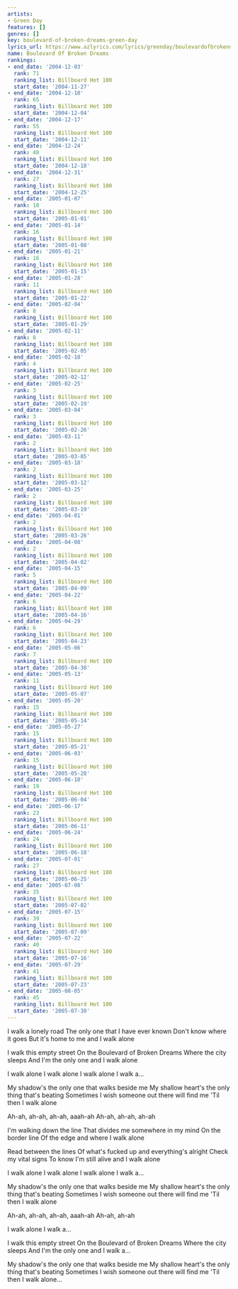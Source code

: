 ```yaml
---
artists:
- Green Day
features: []
genres: []
key: boulevard-of-broken-dreams-green-day
lyrics_url: https://www.azlyrics.com/lyrics/greenday/boulevardofbrokendreams.html
name: Boulevard Of Broken Dreams
rankings:
- end_date: '2004-12-03'
  rank: 71
  ranking_list: Billboard Hot 100
  start_date: '2004-11-27'
- end_date: '2004-12-10'
  rank: 65
  ranking_list: Billboard Hot 100
  start_date: '2004-12-04'
- end_date: '2004-12-17'
  rank: 55
  ranking_list: Billboard Hot 100
  start_date: '2004-12-11'
- end_date: '2004-12-24'
  rank: 48
  ranking_list: Billboard Hot 100
  start_date: '2004-12-18'
- end_date: '2004-12-31'
  rank: 27
  ranking_list: Billboard Hot 100
  start_date: '2004-12-25'
- end_date: '2005-01-07'
  rank: 18
  ranking_list: Billboard Hot 100
  start_date: '2005-01-01'
- end_date: '2005-01-14'
  rank: 16
  ranking_list: Billboard Hot 100
  start_date: '2005-01-08'
- end_date: '2005-01-21'
  rank: 16
  ranking_list: Billboard Hot 100
  start_date: '2005-01-15'
- end_date: '2005-01-28'
  rank: 11
  ranking_list: Billboard Hot 100
  start_date: '2005-01-22'
- end_date: '2005-02-04'
  rank: 8
  ranking_list: Billboard Hot 100
  start_date: '2005-01-29'
- end_date: '2005-02-11'
  rank: 8
  ranking_list: Billboard Hot 100
  start_date: '2005-02-05'
- end_date: '2005-02-18'
  rank: 4
  ranking_list: Billboard Hot 100
  start_date: '2005-02-12'
- end_date: '2005-02-25'
  rank: 3
  ranking_list: Billboard Hot 100
  start_date: '2005-02-19'
- end_date: '2005-03-04'
  rank: 3
  ranking_list: Billboard Hot 100
  start_date: '2005-02-26'
- end_date: '2005-03-11'
  rank: 2
  ranking_list: Billboard Hot 100
  start_date: '2005-03-05'
- end_date: '2005-03-18'
  rank: 2
  ranking_list: Billboard Hot 100
  start_date: '2005-03-12'
- end_date: '2005-03-25'
  rank: 2
  ranking_list: Billboard Hot 100
  start_date: '2005-03-19'
- end_date: '2005-04-01'
  rank: 2
  ranking_list: Billboard Hot 100
  start_date: '2005-03-26'
- end_date: '2005-04-08'
  rank: 2
  ranking_list: Billboard Hot 100
  start_date: '2005-04-02'
- end_date: '2005-04-15'
  rank: 5
  ranking_list: Billboard Hot 100
  start_date: '2005-04-09'
- end_date: '2005-04-22'
  rank: 6
  ranking_list: Billboard Hot 100
  start_date: '2005-04-16'
- end_date: '2005-04-29'
  rank: 6
  ranking_list: Billboard Hot 100
  start_date: '2005-04-23'
- end_date: '2005-05-06'
  rank: 7
  ranking_list: Billboard Hot 100
  start_date: '2005-04-30'
- end_date: '2005-05-13'
  rank: 11
  ranking_list: Billboard Hot 100
  start_date: '2005-05-07'
- end_date: '2005-05-20'
  rank: 15
  ranking_list: Billboard Hot 100
  start_date: '2005-05-14'
- end_date: '2005-05-27'
  rank: 15
  ranking_list: Billboard Hot 100
  start_date: '2005-05-21'
- end_date: '2005-06-03'
  rank: 15
  ranking_list: Billboard Hot 100
  start_date: '2005-05-28'
- end_date: '2005-06-10'
  rank: 19
  ranking_list: Billboard Hot 100
  start_date: '2005-06-04'
- end_date: '2005-06-17'
  rank: 23
  ranking_list: Billboard Hot 100
  start_date: '2005-06-11'
- end_date: '2005-06-24'
  rank: 24
  ranking_list: Billboard Hot 100
  start_date: '2005-06-18'
- end_date: '2005-07-01'
  rank: 27
  ranking_list: Billboard Hot 100
  start_date: '2005-06-25'
- end_date: '2005-07-08'
  rank: 35
  ranking_list: Billboard Hot 100
  start_date: '2005-07-02'
- end_date: '2005-07-15'
  rank: 39
  ranking_list: Billboard Hot 100
  start_date: '2005-07-09'
- end_date: '2005-07-22'
  rank: 40
  ranking_list: Billboard Hot 100
  start_date: '2005-07-16'
- end_date: '2005-07-29'
  rank: 41
  ranking_list: Billboard Hot 100
  start_date: '2005-07-23'
- end_date: '2005-08-05'
  rank: 45
  ranking_list: Billboard Hot 100
  start_date: '2005-07-30'
---
```


I walk a lonely road
The only one that I have ever known
Don't know where it goes
But it's home to me and I walk alone

I walk this empty street
On the Boulevard of Broken Dreams
Where the city sleeps
And I'm the only one and I walk alone

I walk alone
I walk alone
I walk alone
I walk a...

My shadow's the only one that walks beside me
My shallow heart's the only thing that's beating
Sometimes I wish someone out there will find me
'Til then I walk alone

Ah-ah, ah-ah, ah-ah, aaah-ah
Ah-ah, ah-ah, ah-ah

I'm walking down the line
That divides me somewhere in my mind
On the border line
Of the edge and where I walk alone

Read between the lines
Of what's fucked up and everything's alright
Check my vital signs
To know I'm still alive and I walk alone

I walk alone
I walk alone
I walk alone
I walk a...

My shadow's the only one that walks beside me
My shallow heart's the only thing that's beating
Sometimes I wish someone out there will find me
'Til then I walk alone

Ah-ah, ah-ah, ah-ah, aaah-ah
Ah-ah, ah-ah

I walk alone
I walk a...

I walk this empty street
On the Boulevard of Broken Dreams
Where the city sleeps
And I'm the only one and I walk a...

My shadow's the only one that walks beside me
My shallow heart's the only thing that's beating
Sometimes I wish someone out there will find me
'Til then I walk alone...



